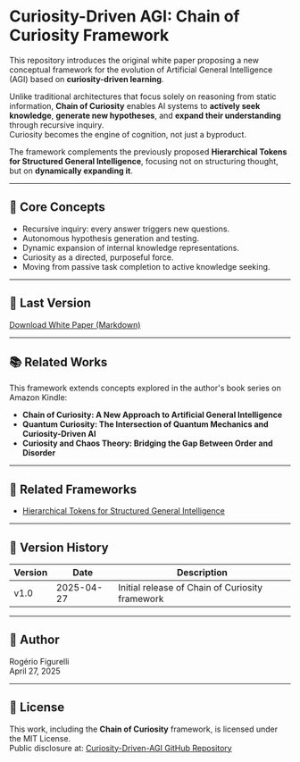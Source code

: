 # Curiosity-Driven AGI: Chain of Curiosity Framework

This repository introduces the original white paper proposing a new conceptual framework for the evolution of Artificial General Intelligence (AGI) based on **curiosity-driven learning**.

Unlike traditional architectures that focus solely on reasoning from static information, **Chain of Curiosity** enables AI systems to **actively seek knowledge**, **generate new hypotheses**, and **expand their understanding** through recursive inquiry.  
Curiosity becomes the engine of cognition, not just a byproduct.

The framework complements the previously proposed **Hierarchical Tokens for Structured General Intelligence**, focusing not on structuring thought, but on **dynamically expanding it**.

---

## 🧠 Core Concepts

- Recursive inquiry: every answer triggers new questions.
- Autonomous hypothesis generation and testing.
- Dynamic expansion of internal knowledge representations.
- Curiosity as a directed, purposeful force.
- Moving from passive task completion to active knowledge seeking.

---

## 📄 Last Version

[Download White Paper (Markdown)](https://github.com/rfigurelli/Curiosity-Driven-AGI/blob/main/Chain_of_Curiosity_White_Paper_v1_0.md)

---

## 📚 Related Works

This framework extends concepts explored in the author's book series on Amazon Kindle:

- **Chain of Curiosity: A New Approach to Artificial General Intelligence**
- **Quantum Curiosity: The Intersection of Quantum Mechanics and Curiosity-Driven AI**
- **Curiosity and Chaos Theory: Bridging the Gap Between Order and Disorder**

---

## 🔗 Related Frameworks

- [Hierarchical Tokens for Structured General Intelligence](https://github.com/rfigurelli/Hierarchical-Tokens-AGI)

---

## 📄 Version History

| Version | Date        | Description                          |
|---------|-------------|--------------------------------------|
| v1.0    | 2025-04-27  | Initial release of Chain of Curiosity framework |

---

## 👤 Author

Rogério Figurelli  
April 27, 2025

---

## 📜 License

This work, including the **Chain of Curiosity** framework, is licensed under the MIT License.  
Public disclosure at: [Curiosity-Driven-AGI GitHub Repository](https://github.com/rfigurelli/Curiosity-Driven-AGI/)
